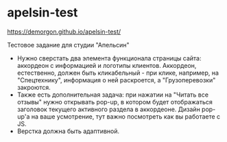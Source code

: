 # apelsin-test
https://demorgon.github.io/apelsin-test/

Тестовое задание для студии "Апельсин"

- Нужно сверстать два элемента функционала страницы сайта: аккордеон с информацией и логотипы клиентов. Аккордеон, естественно, должен быть кликабельный - при клике, например, на "Спецтехнику", информация о ней раскроется, а "Грузоперевозки" закроются.
- Также есть дополнительная задача: при нажатии на "Читать все отзывы" нужно открывать pop-up, в котором будет отображаться заголовок текущего активного раздела в аккордеоне. Дизайн pop-up'а на ваше усмотрение, тут важно посмотреть как вы работаете с JS.
- Верстка должна быть адаптивной.
